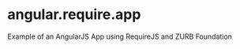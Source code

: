 angular.require.app
===================

Example of an AngularJS App using RequireJS and ZURB Foundation
